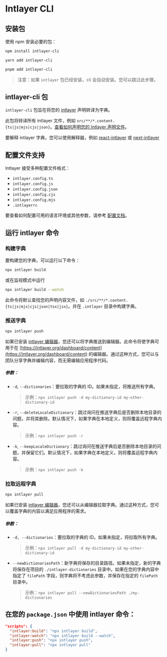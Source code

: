 # Intlayer CLI

## 安装包

使用 npm 安装必要的包：

```bash
npm install intlayer-cli
```

```bash
yarn add intlayer-cli
```

```bash
pnpm add intlayer-cli
```

> 注意：如果 `intlayer` 包已经安装，cli 会自动安装。您可以跳过此步骤。

## intlayer-cli 包

`intlayer-cli` 包旨在将您的 [intlayer](https://github.com/aymericzip/intlayer/blob/main/packages/intlayer/README.md) 声明转译为字典。

此包将转译所有 intlayer 文件，例如 `src/**/*.content.{ts|js|mjs|cjs|json}`。[查看如何声明您的 Intlayer 声明文件](https://github.com/aymericzip/intlayer/blob/main/packages/intlayer/README.md)。

要解释 intlayer 字典，您可以使用解释器，例如 [react-intlayer](https://github.com/aymericzip/intlayer/blob/main/packages/react-intlayer/README.md) 或 [next-intlayer](https://github.com/aymericzip/intlayer/blob/main/packages/next-intlayer/README.md)

## 配置文件支持

Intlayer 接受多种配置文件格式：

- `intlayer.config.ts`
- `intlayer.config.js`
- `intlayer.config.json`
- `intlayer.config.cjs`
- `intlayer.config.mjs`
- `.intlayerrc`

要查看如何配置可用的语言环境或其他参数，请参考 [配置文档](https://github.com/aymericzip/intlayer/blob/main/docs/zh/configuration.md)。

## 运行 intlayer 命令

### 构建字典

要构建您的字典，可以运行以下命令：

```bash
npx intlayer build
```

或在监视模式中运行

```bash
npx intlayer build --watch
```

此命令将默认查找您的声明内容文件，如 `./src/**/*.content.{ts|js|mjs|cjs|json|tsx|jsx}`。并在 `.intlayer` 目录中构建字典。

### 推送字典

```bash
npx intlayer push
```

如果已安装 [intlayer 编辑器](https://github.com/aymericzip/intlayer/blob/main/docs/zh/intlayer_editor.md)，您还可以将字典推送到编辑器。此命令将使字典可用于在 [https://intlayer.org/dashboard/content](https://intlayer.org/dashboard/content) 的编辑器。通过这种方式，您可以与团队分享字典并编辑内容，而无需编辑应用程序代码。

##### 参数：

- `-d`, `--dictionaries`：要拉取的字典的 ID。如果未指定，将推送所有字典。
  > 示例：`npx intlayer push -d my-dictionary-id my-other-dictionary-id`
- `-r`, `--deleteLocaleDictionary`：跳过询问在推送字典后是否删除本地目录的问题，并将其删除。默认情况下，如果字典在本地定义，则将覆盖远程字典内容。
  > 示例：`npx intlayer push -r`
- `-k`, `--keepLocaleDictionary`：跳过询问在推送字典后是否删除本地目录的问题，并保留它们。默认情况下，如果字典在本地定义，则将覆盖远程字典内容。
  > 示例：`npx intlayer push -k`

### 拉取远程字典

```bash
npx intlayer pull
```

如果已安装 [intlayer 编辑器](https://github.com/aymericzip/intlayer/blob/main/docs/zh/intlayer_editor.md)，您还可以从编辑器拉取字典。通过这种方式，您可以覆盖字典的内容以满足应用程序的需求。

##### 参数：

- `-d, --dictionaries`：要拉取的字典的 ID。如果未指定，将拉取所有字典。
  > 示例：`npx intlayer pull -d my-dictionary-id my-other-dictionary-id`
- `--newDictionariesPath`：新字典将保存的目录路径。如果未指定，新的字典将保存在项目的 `./intlayer-dictionaries` 目录中。如果在您的字典内容中指定了 `filePath` 字段，则字典将不考虑此参数，并保存在指定的 `filePath` 目录中。
  > 示例：`npx intlayer pull --newDictionariesPath ./my-dictionaries`

## 在您的 `package.json` 中使用 intlayer 命令：

```json
"scripts": {
  "intlayer:build": "npx intlayer build",
  "intlayer:watch": "npx intlayer build --watch",
  "intlayer:push": "npx intlayer push",
  "intlayer:pull": "npx intlayer pull"
}
```
